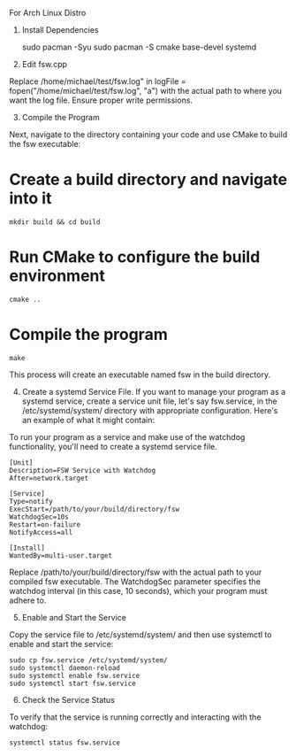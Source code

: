 For Arch Linux Distro

1. Install Dependencies

	sudo pacman -Syu
	sudo pacman -S cmake base-devel systemd
2. Edit fsw.cpp

Replace /home/michael/test/fsw.log" in logFile = fopen("/home/michael/test/fsw.log", "a") with the actual path to where you want the log file. Ensure proper write permissions.

3. Compile the Program

Next, navigate to the directory containing your code and use CMake to build the fsw executable:

# Create a build directory and navigate into it
	mkdir build && cd build

# Run CMake to configure the build environment
	cmake ..

# Compile the program
	make

This process will create an executable named fsw in the build directory.

4. Create a systemd Service File. If you want to manage your program as a systemd service, create a service unit file, let's say fsw.service, in the /etc/systemd/system/ directory with appropriate configuration. Here's an example of what it might contain:

To run your program as a service and make use of the watchdog functionality, you'll need to create a systemd service file.


	[Unit]
	Description=FSW Service with Watchdog
	After=network.target

	[Service]
	Type=notify
	ExecStart=/path/to/your/build/directory/fsw
	WatchdogSec=10s
	Restart=on-failure
	NotifyAccess=all

	[Install]
	WantedBy=multi-user.target

Replace /path/to/your/build/directory/fsw with the actual path to your compiled fsw executable. The WatchdogSec parameter specifies the watchdog interval (in this case, 10 seconds), which your program must adhere to.

5. Enable and Start the Service

Copy the service file to /etc/systemd/system/ and then use systemctl to enable and start the service:

	sudo cp fsw.service /etc/systemd/system/
	sudo systemctl daemon-reload
	sudo systemctl enable fsw.service
	sudo systemctl start fsw.service

6. Check the Service Status

To verify that the service is running correctly and interacting with the watchdog:

	systemctl status fsw.service
